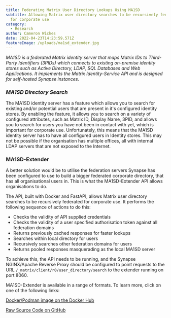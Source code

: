 ```yaml
---
title: Federating Matrix User Directory Lookups Using MA1SD
subtitle: Allowing Matrix user directory searches to be recursively federated
  for corporate use
category:
  - Research
author: Cameron Wickes
date: 2022-04-23T14:23:59.571Z
featureImage: /uploads/ma1sd_extender.jpg
---
```

*MA1SD is a federated Matrix identity server that maps Matrix IDs to Third-Party Identifiers (3PIDs) which connects to existing on-premise identity stores such as Active Directory, LDAP, SQL Databases and Web Applications. It implements the Matrix Identity-Service API and is designed for self-hosted Synapse instances.*



### *MA1SD Directory Search*

The MA1SD identity server has a feature which allows you to search for existing and/or potential users that are present in it's configured identity stores. By enabling the feature, it allows you to search on a variety of configured attributes, such as Matrix ID, Display Name, 3PID, and allows you to search for users you have not been in contact with yet, which is important for corporate use. Unfortunately, this means that the MA1SD identity server has to have all configured users in Identity stores. This may not be possible if the organisation has multiple offices, all with internal LDAP servers that are not exposed to the Internet. 



### MA1SD-Extender

A better solution would be to utilise the federation servers Synapse has been configured to use to build a bigger federated corporate directory, that has all organisational users in. This is what the MA1SD-Extender API allows organisations to do. 



The API, built with Docker and FastAPI, allows Matrix user directory searches to be recursively federated for corporate use. It performs the following sequence of actions to do this:

* Checks the validity of API supplied credentials
* Checks the validity of a user specified authorisation token against all federation domains
* Returns previously cached responses for faster lookups
* Searches within local directory for users
* Recursively searches other federation domains for users
* Returns pooled responses masquerading as the local MA1SD server



To achieve this, the API needs to be running, and the Synapse NGINX/Apache Reverse Proxy should be configured to point requests to the URL `/_matrix/client/r0/user_directory/search` to the extender running on port 8060.



MA1SD-Extender is available in a range of formats. To learn more, click on one of the following links:

[Docker/Podman image on the Docker Hub](https://hub.docker.com/repository/docker/cameronwickes/ma1sd-extender)

[Raw Source Code on GitHub](https://github.com/cameronwickes/ma1sd-extender/)